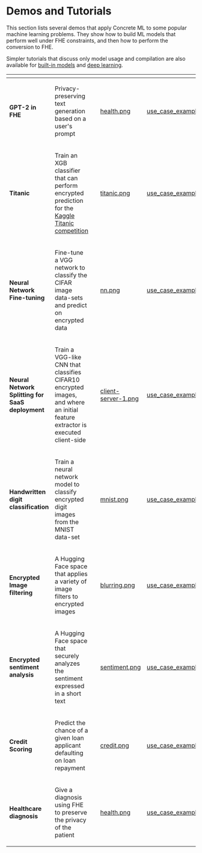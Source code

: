 # Demos and Tutorials

This section lists several demos that apply Concrete ML to some popular machine learning problems. They show
how to build ML models that perform well under FHE constraints, and then how to perform the conversion to FHE.

Simpler tutorials that discuss only model usage and compilation are also available for [built-in models](../built-in-models/ml_examples.md) and [deep learning](../deep-learning/examples.md).

<table data-view="cards">
   <thead>
      <tr>
         <th></th>
         <th></th>
         <th></th>
         <th data-hidden data-card-cover data-type="files"></th>
         <th data-hidden data-card-target data-type="content-ref"></th>
      </tr>
   </thead>
   <tbody>
      <tr>
         <td><strong>GPT-2 in FHE</strong></td>
         <td>
            <p></p>
            <p>Privacy-preserving text generation based on a user's prompt</p>
         </td>
         <td></td>
         <!--- start -->
         <td><a href="../.gitbook/assets/demo_gpt2.png">health.png</a></td>
         <td><a href="../../use_case_examples/llm">use_case_examples/llm</a></td>
         <!--- end -->
      </tr>        
      <tr>
         <td><strong>Titanic</strong></td>
         <td>
            <p></p>
            <p>Train an XGB classifier that can perform encrypted prediction for the <a href="https://www.kaggle.com/c/titanic/">Kaggle Titanic competition</a></p>
         </td>
         <td></td>
         <!--- start -->
         <td><a href="../.gitbook/assets/demo_titanic.png">titanic.png</a></td>
         <td><a href="../../use_case_examples/titanic">use_case_examples/titanic</a></td>
         <!--- end -->
      </tr>
      <tr>
         <td><strong>Neural Network Fine-tuning</strong> </td>
         <td>
            <p></p>
            <p>Fine-tune a VGG network to classify the CIFAR image data-sets and predict on encrypted data</p>
         </td>
         <td></td>
         <!--- start -->
         <td><a href="../.gitbook/assets/demo_nn_finetuning.png">nn.png</a></td>
         <td><a href="../../use_case_examples/cifar_brevitas_finetuning">use_case_examples/cifar_brevitas_finetuning</a></td>
         <!--- end -->
      </tr>
      <tr>
         <td><strong>Neural Network Splitting for SaaS deployment</strong> </td>
         <td>
            <p></p>
            <p>Train a VGG-like CNN that classifies CIFAR10 encrypted images, and where an initial feature extractor is executed client-side</p>
         </td>
         <td></td>
         <!--- start -->
         <td><a href="../.gitbook/assets/demo_nn_splitting.png">client-server-1.png</a></td>
         <td><a href="../../use_case_examples/cifar_brevitas_with_model_splitting">use_case_examples/cifar_brevitas_with_model_splitting</a></td>
         <!--- end -->
      </tr>
      <tr>
         <td><strong>Handwritten digit classification</strong></td>
         <td>
            <p></p>
            <p>Train a neural network model to classify encrypted digit images from the MNIST data-set</p>
         </td>
         <td></td>
         <!--- start -->
         <td><a href="../.gitbook/assets/demo_mnist.png">mnist.png</a></td>
         <td><a href="../../use_case_examples/mnist">use_case_examples/mnist</a></td>
         <!--- end -->
      </tr>
      <tr>
         <td><strong>Encrypted Image filtering</strong></td>
         <td>
            <p></p>
            <p>A Hugging Face space that applies a variety of image filters to encrypted images</p>
         </td>
         <td></td>
         <!--- start -->
         <td><a href="../.gitbook/assets/demo_filtering.png">blurring.png</a></td>
         <td><a href="../../use_case_examples/image_filtering">use_case_examples/image_filtering</a></td>
         <!--- end -->
      </tr>
      <tr>
         <td><strong>Encrypted sentiment analysis</strong></td>
         <td>
            <p></p>
            <p>A Hugging Face space that securely analyzes the sentiment expressed in a short text</p>
         </td>
         <td></td>
         <!--- start -->
         <td><a href="../.gitbook/assets/demo_sentiment.png">sentiment.png</a></td>
         <td><a href="../../use_case_examples/sentiment_analysis_with_transformer">use_case_examples/sentiment_analysis_with_transformer</a></td>
         <!--- end -->
      </tr>
      <tr>
         <td><strong>Credit Scoring</strong></td>
         <td>
            <p></p>
            <p>Predict the chance of a given loan applicant defaulting on loan repayment </p>
         </td>
         <td></td>
         <!--- start -->
         <td><a href="../.gitbook/assets/demo_credit.png">credit.png</a></td>
         <td><a href="../../use_case_examples/credit_scoring">use_case_examples/credit_scoring</a></td>
         <!--- end -->
      </tr>
      <tr>
         <td><strong>Healthcare diagnosis</strong></td>
         <td>
            <p></p>
            <p>Give a diagnosis using FHE to preserve the privacy of the patient</p>
         </td>
         <td></td>
         <!--- start -->
         <td><a href="../.gitbook/assets/demo_health.png">health.png</a></td>
         <td><a href="../../use_case_examples/disease_prediction">use_case_examples/disease_prediction</a></td>
         <!--- end -->
      </tr>      
   </tbody>
</table>
